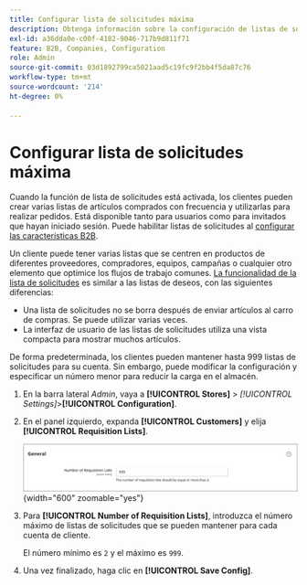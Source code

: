 ```yaml
---
title: Configurar lista de solicitudes máxima
description: Obtenga información sobre la configuración de listas de solicitudes, que controla el número máximo que se puede mantener para cada cuenta de cliente.
exl-id: a36dda0e-c00f-4182-9046-717b9d811f71
feature: B2B, Companies, Configuration
role: Admin
source-git-commit: 03d1892799ca5021aad5c19fc9f2bb4f5da87c76
workflow-type: tm+mt
source-wordcount: '214'
ht-degree: 0%

---
```


# Configurar lista de solicitudes máxima

Cuando la función de lista de solicitudes está activada, los clientes pueden crear varias listas de artículos comprados con frecuencia y utilizarlas para realizar pedidos. Está disponible tanto para usuarios como para invitados que hayan iniciado sesión. Puede habilitar listas de solicitudes al [configurar las características B2B](enable-basic-features.md).

Un cliente puede tener varias listas que se centren en productos de diferentes proveedores, compradores, equipos, campañas o cualquier otro elemento que optimice los flujos de trabajo comunes. [La funcionalidad de la lista de solicitudes](requisition-lists.md) es similar a las listas de deseos, con las siguientes diferencias:

- Una lista de solicitudes no se borra después de enviar artículos al carro de compras. Se puede utilizar varias veces.
- La interfaz de usuario de las listas de solicitudes utiliza una vista compacta para mostrar muchos artículos.

De forma predeterminada, los clientes pueden mantener hasta 999 listas de solicitudes para su cuenta. Sin embargo, puede modificar la configuración y especificar un número menor para reducir la carga en el almacén.

1. En la barra lateral _Admin_, vaya a **[!UICONTROL Stores]** > _[!UICONTROL Settings]_>**[!UICONTROL Configuration]**.

1. En el panel izquierdo, expanda **[!UICONTROL Customers]** y elija **[!UICONTROL Requisition Lists]**.

   ![Listas de solicitudes - configuración general](./assets/requisition-lists-general.png){width="600" zoomable="yes"}

1. Para **[!UICONTROL Number of Requisition Lists]**, introduzca el número máximo de listas de solicitudes que se pueden mantener para cada cuenta de cliente.

   El número mínimo es `2` y el máximo es `999`.

1. Una vez finalizado, haga clic en **[!UICONTROL Save Config]**.
